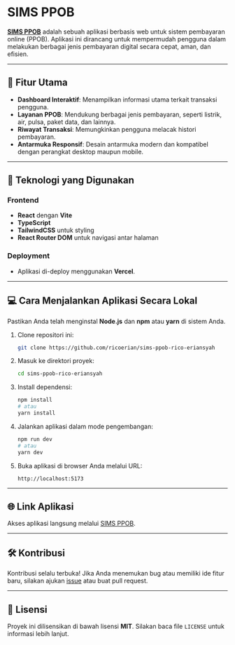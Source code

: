# SIMS PPOB

[**SIMS PPOB**](https://sims-ppob-rico-eriansyah.vercel.app/) adalah sebuah aplikasi berbasis web untuk sistem pembayaran online (PPOB). Aplikasi ini dirancang untuk mempermudah pengguna dalam melakukan berbagai jenis pembayaran digital secara cepat, aman, dan efisien.

---

## 🎯 Fitur Utama

- **Dashboard Interaktif**: Menampilkan informasi utama terkait transaksi pengguna.
- **Layanan PPOB**: Mendukung berbagai jenis pembayaran, seperti listrik, air, pulsa, paket data, dan lainnya.
- **Riwayat Transaksi**: Memungkinkan pengguna melacak histori pembayaran.
- **Antarmuka Responsif**: Desain antarmuka modern dan kompatibel dengan perangkat desktop maupun mobile.

---

## 🚀 Teknologi yang Digunakan

### Frontend
- **React** dengan **Vite**
- **TypeScript**
- **TailwindCSS** untuk styling
- **React Router DOM** untuk navigasi antar halaman

### Deployment
- Aplikasi di-deploy menggunakan **Vercel**.

---


## 💻 Cara Menjalankan Aplikasi Secara Lokal

Pastikan Anda telah menginstal **Node.js** dan **npm** atau **yarn** di sistem Anda.

1. Clone repositori ini:
   ```bash
   git clone https://github.com/ricoerian/sims-ppob-rico-eriansyah
   ```

2. Masuk ke direktori proyek:
   ```bash
   cd sims-ppob-rico-eriansyah
   ```

3. Install dependensi:
   ```bash
   npm install
   # atau
   yarn install
   ```

4. Jalankan aplikasi dalam mode pengembangan:
   ```bash
   npm run dev
   # atau
   yarn dev
   ```

5. Buka aplikasi di browser Anda melalui URL:
   ```
   http://localhost:5173
   ```

---

## 🌐 Link Aplikasi
Akses aplikasi langsung melalui [SIMS PPOB](https://sims-ppob-rico-eriansyah.vercel.app/).

---

## 🛠️ Kontribusi
Kontribusi selalu terbuka! Jika Anda menemukan bug atau memiliki ide fitur baru, silakan ajukan [issue](https://github.com/username/sims-ppob/issues) atau buat pull request.

---

## 📄 Lisensi
Proyek ini dilisensikan di bawah lisensi **MIT**. Silakan baca file `LICENSE` untuk informasi lebih lanjut.

